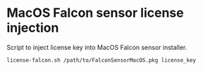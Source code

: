 # MacOS Falcon sensor license injection
Script to inject license key into MacOS Falcon sensor installer.

`license-falcon.sh /path/to/FalconSensorMacOS.pkg license_key`
